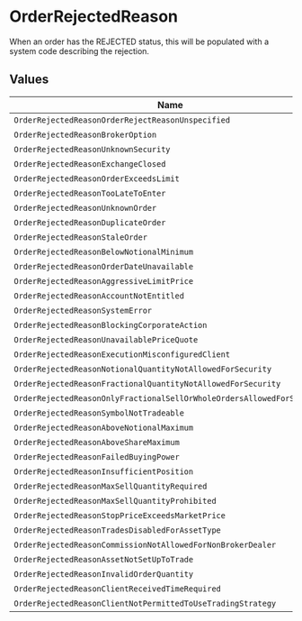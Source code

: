 # OrderRejectedReason

When an order has the REJECTED status, this will be populated with a system code describing the rejection.


## Values

| Name                                                                   | Value                                                                  |
| ---------------------------------------------------------------------- | ---------------------------------------------------------------------- |
| `OrderRejectedReasonOrderRejectReasonUnspecified`                      | ORDER_REJECT_REASON_UNSPECIFIED                                        |
| `OrderRejectedReasonBrokerOption`                                      | BROKER_OPTION                                                          |
| `OrderRejectedReasonUnknownSecurity`                                   | UNKNOWN_SECURITY                                                       |
| `OrderRejectedReasonExchangeClosed`                                    | EXCHANGE_CLOSED                                                        |
| `OrderRejectedReasonOrderExceedsLimit`                                 | ORDER_EXCEEDS_LIMIT                                                    |
| `OrderRejectedReasonTooLateToEnter`                                    | TOO_LATE_TO_ENTER                                                      |
| `OrderRejectedReasonUnknownOrder`                                      | UNKNOWN_ORDER                                                          |
| `OrderRejectedReasonDuplicateOrder`                                    | DUPLICATE_ORDER                                                        |
| `OrderRejectedReasonStaleOrder`                                        | STALE_ORDER                                                            |
| `OrderRejectedReasonBelowNotionalMinimum`                              | BELOW_NOTIONAL_MINIMUM                                                 |
| `OrderRejectedReasonOrderDateUnavailable`                              | ORDER_DATE_UNAVAILABLE                                                 |
| `OrderRejectedReasonAggressiveLimitPrice`                              | AGGRESSIVE_LIMIT_PRICE                                                 |
| `OrderRejectedReasonAccountNotEntitled`                                | ACCOUNT_NOT_ENTITLED                                                   |
| `OrderRejectedReasonSystemError`                                       | SYSTEM_ERROR                                                           |
| `OrderRejectedReasonBlockingCorporateAction`                           | BLOCKING_CORPORATE_ACTION                                              |
| `OrderRejectedReasonUnavailablePriceQuote`                             | UNAVAILABLE_PRICE_QUOTE                                                |
| `OrderRejectedReasonExecutionMisconfiguredClient`                      | EXECUTION_MISCONFIGURED_CLIENT                                         |
| `OrderRejectedReasonNotionalQuantityNotAllowedForSecurity`             | NOTIONAL_QUANTITY_NOT_ALLOWED_FOR_SECURITY                             |
| `OrderRejectedReasonFractionalQuantityNotAllowedForSecurity`           | FRACTIONAL_QUANTITY_NOT_ALLOWED_FOR_SECURITY                           |
| `OrderRejectedReasonOnlyFractionalSellOrWholeOrdersAllowedForSecurity` | ONLY_FRACTIONAL_SELL_OR_WHOLE_ORDERS_ALLOWED_FOR_SECURITY              |
| `OrderRejectedReasonSymbolNotTradeable`                                | SYMBOL_NOT_TRADEABLE                                                   |
| `OrderRejectedReasonAboveNotionalMaximum`                              | ABOVE_NOTIONAL_MAXIMUM                                                 |
| `OrderRejectedReasonAboveShareMaximum`                                 | ABOVE_SHARE_MAXIMUM                                                    |
| `OrderRejectedReasonFailedBuyingPower`                                 | FAILED_BUYING_POWER                                                    |
| `OrderRejectedReasonInsufficientPosition`                              | INSUFFICIENT_POSITION                                                  |
| `OrderRejectedReasonMaxSellQuantityRequired`                           | MAX_SELL_QUANTITY_REQUIRED                                             |
| `OrderRejectedReasonMaxSellQuantityProhibited`                         | MAX_SELL_QUANTITY_PROHIBITED                                           |
| `OrderRejectedReasonStopPriceExceedsMarketPrice`                       | STOP_PRICE_EXCEEDS_MARKET_PRICE                                        |
| `OrderRejectedReasonTradesDisabledForAssetType`                        | TRADES_DISABLED_FOR_ASSET_TYPE                                         |
| `OrderRejectedReasonCommissionNotAllowedForNonBrokerDealer`            | COMMISSION_NOT_ALLOWED_FOR_NON_BROKER_DEALER                           |
| `OrderRejectedReasonAssetNotSetUpToTrade`                              | ASSET_NOT_SET_UP_TO_TRADE                                              |
| `OrderRejectedReasonInvalidOrderQuantity`                              | INVALID_ORDER_QUANTITY                                                 |
| `OrderRejectedReasonClientReceivedTimeRequired`                        | CLIENT_RECEIVED_TIME_REQUIRED                                          |
| `OrderRejectedReasonClientNotPermittedToUseTradingStrategy`            | CLIENT_NOT_PERMITTED_TO_USE_TRADING_STRATEGY                           |